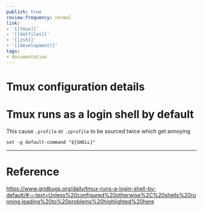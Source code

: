 ```yaml
---
publish: true
review-frequency: normal
link:
- '[[tmux]]'
- '[[dotfiles]]'
- '[[zsh]]'
- '[[development]]'
tags:
- documentation
---
```

# Tmux configuration details

# Tmux runs as a login shell by default
This cause `.profile` or `.zprofile` to be sourced twice which get annoying
```
set -g default-command "${SHELL}"
```

---
# Reference
https://www.gridbugs.org/daily/tmux-runs-a-login-shell-by-default/#:~:text=Unless%20configured%20otherwise%2C%20shells%20running,leading%20to%20problems%20highlighted%20here